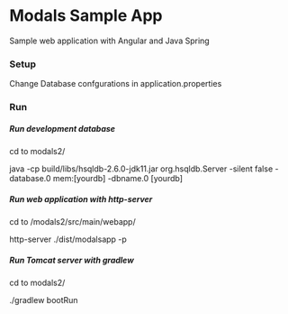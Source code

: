 # Modals Sample App
Sample web application with Angular and Java Spring

### Setup
Change Database confgurations in application.properties

### Run

##### Run development database

cd to modals2/

java -cp build/libs/hsqldb-2.6.0-jdk11.jar org.hsqldb.Server -silent false -database.0 mem:[yourdb] -dbname.0 [yourdb]


##### Run web application with http-server

cd to /modals2/src/main/webapp/

http-server ./dist/modalsapp -p <port nr>

  
##### Run Tomcat server with gradlew
  
cd to modals2/
  
./gradlew bootRun


